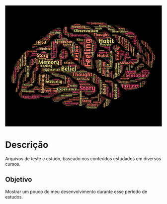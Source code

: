 ![GitHub_Logo](mind-g4702e20fa_640.png)

# **Descrição**

Arquivos de teste e estudo, baseado nos conteúdos estudados em diversos cursos.

## **Objetivo**

Mostrar um pouco do meu desenvolvimento durante esse período de estudos.
